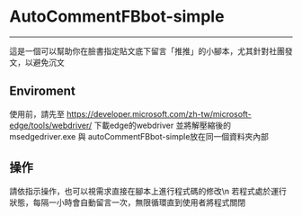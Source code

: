 # AutoCommentFBbot-simple

---

這是一個可以幫助你在臉書指定貼文底下留言「推推」的小腳本，尤其針對社團發文，以避免沉文

## Enviroment

使用前，請先至 https://developer.microsoft.com/zh-tw/microsoft-edge/tools/webdriver/ 下載edge的webdriver
並將解壓縮後的msedgedriver.exe 與 autoCommentFBbot-simple放在同一個資料夾內部

## 操作

請依指示操作，也可以視需求直接在腳本上進行程式碼的修改\n
若程式處於運行狀態，每隔一小時會自動留言一次，無限循環直到使用者將程式關閉
